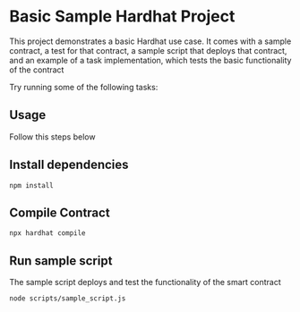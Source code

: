 # Basic Sample Hardhat Project

This project demonstrates a basic Hardhat use case. It comes with a sample contract, a test for that contract, a sample script that deploys that contract, and an example of a task implementation, which tests the basic functionality of the contract

Try running some of the following tasks:

## Usage

Follow this steps below

## Install dependencies

```shell
npm install
```

## Compile Contract

```shell
npx hardhat compile
```

## Run sample script

The sample script deploys and test the functionality of the smart contract

```shell
node scripts/sample_script.js
```
